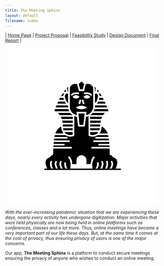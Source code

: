 ```yaml
---
title: The Meeting Sphinx
layout: default
filename: index
--- 
```

| [Home Page](index) | [Project Proposal](pp) | [Feasibility Study](fs) | [Design Document](design-doc) | [Final Report](final) |

<p align="center">
  <img src="images/sphinxlogo.png" />
</p>

*With the ever-increasing pandemic situation that we are experiencing these days, nearly every activity has undergone digitization. Major activities that were held physically are now being held in online platforms such as conferences, classes and a lot more. Thus, online meetings have become a very important part of our life these days. But, at the same time it comes at the cost of privacy, thus ensuring privacy of users is one of the major concerns.*

Our app, **The Meeting Sphinx** is a platform to conduct secure meetings ensuring the privacy of anyone who wishes to conduct an online meeting.
